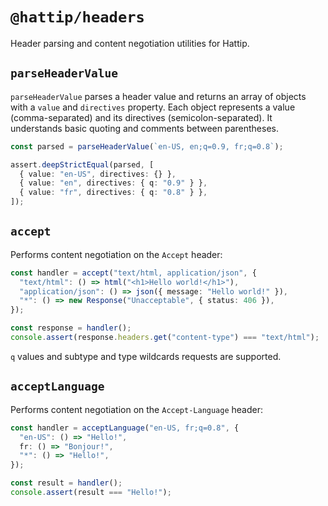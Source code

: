 # `@hattip/headers`

Header parsing and content negotiation utilities for Hattip.

## `parseHeaderValue`

`parseHeaderValue` parses a header value and returns an array of objects with a `value` and `directives` property. Each object represents a value (comma-separated) and its directives (semicolon-separated). It understands basic quoting and comments between parentheses.

```ts
const parsed = parseHeaderValue(`en-US, en;q=0.9, fr;q=0.8`);

assert.deepStrictEqual(parsed, [
  { value: "en-US", directives: {} },
  { value: "en", directives: { q: "0.9" } },
  { value: "fr", directives: { q: "0.8" } },
]);
```

## `accept`

Performs content negotiation on the `Accept` header:

```ts
const handler = accept("text/html, application/json", {
  "text/html": () => html("<h1>Hello world!</h1>"),
  "application/json": () => json({ message: "Hello world!" }),
  "*": () => new Response("Unacceptable", { status: 406 }),
});

const response = handler();
console.assert(response.headers.get("content-type") === "text/html");
```

`q` values and subtype and type wildcards requests are supported.

## `acceptLanguage`

Performs content negotiation on the `Accept-Language` header:

```ts
const handler = acceptLanguage("en-US, fr;q=0.8", {
  "en-US": () => "Hello!",
  fr: () => "Bonjour!",
  "*": () => "Hello!",
});

const result = handler();
console.assert(result === "Hello!");
```
